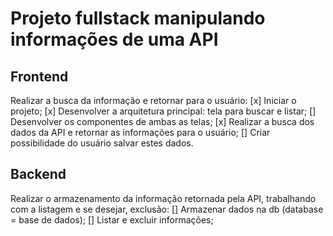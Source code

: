 # Projeto fullstack manipulando informações de uma API

## Frontend
Realizar a busca da informação e retornar para o usuário:
    [x]  Iniciar o projeto;
    [x]  Desenvolver a arquitetura principal: tela para buscar e listar;
    []  Desenvolver os componentes de ambas as telas;
    [x]  Realizar a busca dos dados da API e retornar as informações para o usuário;
    []  Criar possibilidade do usuário salvar estes dados.
## Backend
Realizar o armazenamento da informação retornada pela API, trabalhando com a listagem e se desejar, exclusão:
    []  Armazenar dados na db (database = base de dados);
    []  Listar e excluir informações;